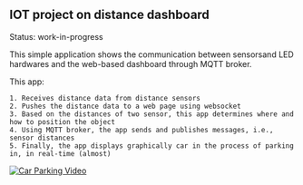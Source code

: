 ## IOT project on distance dashboard ##

Status: work-in-progress 

This simple application shows the communication between sensorsand LED hardwares
and the web-based dashboard through MQTT broker.

This app:

	1. Receives distance data from distance sensors
	2. Pushes the distance data to a web page using websocket
	3. Based on the distances of two sensor, this app determines where and how to position the object 
	4. Using MQTT broker, the app sends and publishes messages, i.e., sensor distances
    5. Finally, the app displays graphically car in the process of parking in, in real-time (almost)

[![Car Parking Video](http://img.youtube.com/vi/Hd5PZRDyrcg/0.jpg)](https://youtu.be/Hd5PZRDyrcg)
